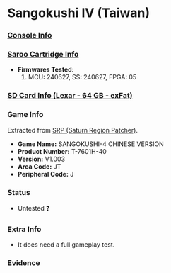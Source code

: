 # Sangokushi IV (Taiwan)

### [Console Info](../../../../../Info/Consoles/VA13/README.md)

### [Saroo Cartridge Info](../../../../../Info/Cartridges/GuangzhouSanStarOnlineShop/1.6/README.md)

- <b>Firmwares Tested:</b>
  1. MCU: 240627, SS: 240627, FPGA: 05

### [SD Card Info (Lexar - 64 GB - exFat)](../../../../../Info/SdCards/Lexar/64GB/exfat/README.md)

### Game Info

Extracted from [SRP (Saturn Region Patcher)](https://segaxtreme.net/resources/saturn-region-patcher.81/download).

- <b>Game Name:</b> SANGOKUSHI-4 CHINESE VERSION
- <b>Product Number:</b> T-7601H-40
- <b>Version:</b> V1.003
- <b>Area Code:</b> JT
- <b>Peripheral Code:</b> J

### Status

- Untested :question:

### Extra Info

- It does need a full gameplay test.

### Evidence

<!-- [![](https://img.youtube.com/vi/aRB4hv8FcpM/0.jpg)](https://www.youtube.com/watch?v=aRB4hv8FcpM) -->
